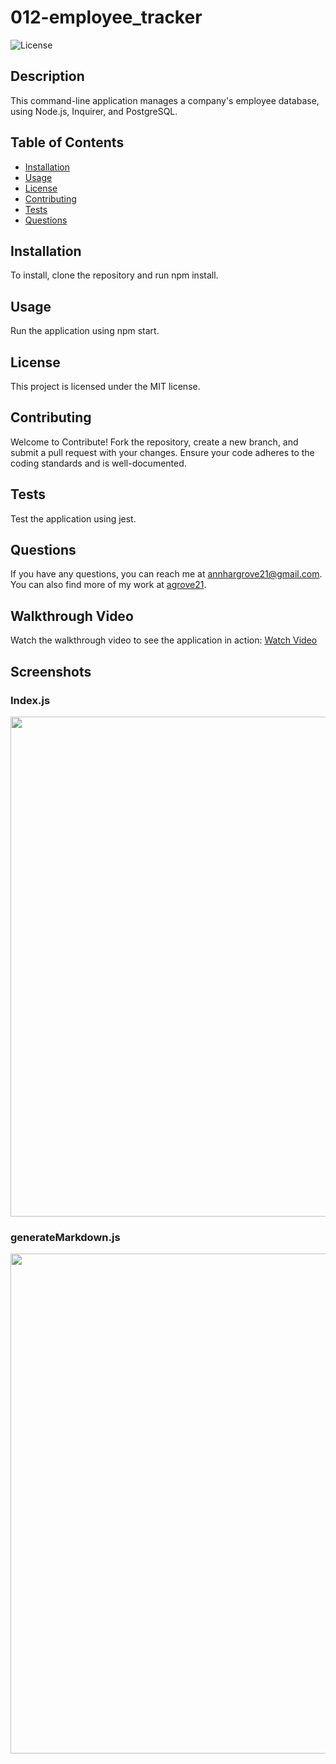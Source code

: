 # 012-employee_tracker

![License](https://img.shields.io/badge/license-MIT-blue.svg)

## Description
This command-line application manages a company's employee database, using Node.js, Inquirer, and PostgreSQL.

## Table of Contents
- [Installation](#installation)
- [Usage](#usage)
- [License](#license)
- [Contributing](#contributing)
- [Tests](#tests)
- [Questions](#questions)

## Installation
To install, clone the repository and run npm install.

## Usage
Run the application using npm start.

## License
This project is licensed under the MIT license.

## Contributing
Welcome to Contribute! Fork the repository, create a new branch, and submit a pull request with your changes. Ensure your code adheres to the coding standards and is well-documented.

## Tests
Test the application using jest.

## Questions
If you have any questions, you can reach me at [annhargrove21@gmail.com](mailto:annhargrove21@gmail.com). You can also find more of my work at [agrove21](https://github.com/agrove21).

## Walkthrough Video
Watch the walkthrough video to see the application in action: [Watch Video](https://app.screencastify.com/v3/watch/neIoe02g8E5jmh6P12EC)

## Screenshots
### Index.js
<img src="assets/images/index.png" width="800px">

### generateMarkdown.js
<img src="assets/images/generateMarkdown.png" width="800px">
